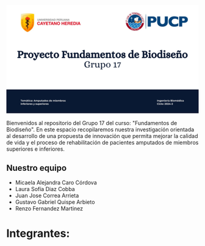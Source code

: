 ![Presentación](Imágenes/Presentación.jpg)

Bienvenidos al repositorio del Grupo 17 del curso: "Fundamentos de Biodiseño". En este espacio recopilaremos nuestra investigación orientada al desarrollo de una propuesta de innovación 
que permita mejorar la calidad de vida y el proceso de rehabilitación de pacientes amputados de miembros superiores e inferiores.

## Nuestro equipo

- Micaela Alejandra Caro Córdova
- Laura Sofía Diaz Cobba
- Juan Jose Correa Arrieta
- Gustavo Gabriel Quispe Arbieto
- Renzo Fernandez Martinez

# Integrantes: 
